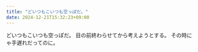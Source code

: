 ```yaml
---
title: "どいつもこいつも空っぽだ。"
date: 2024-12-21T15:32:23+09:00
---
```

どいつもこいつも空っぽだ。
目の前終わらせてから考えようとする。
その時にゃ手遅れだってのに。
